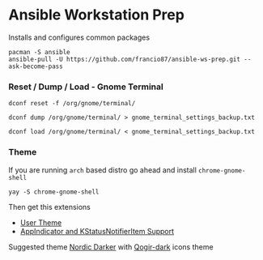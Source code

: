 # Ansible Workstation Prep

Installs and configures common packages

```
pacman -S ansible
ansible-pull -U https://github.com/francio87/ansible-ws-prep.git --ask-become-pass
```

### Reset / Dump / Load - Gnome Terminal

```
dconf reset -f /org/gnome/terminal/

dconf dump /org/gnome/terminal/ > gnome_terminal_settings_backup.txt

dconf load /org/gnome/terminal/ < gnome_terminal_settings_backup.txt
```



### Theme


If you are running `arch` based distro go ahead and install `chrome-gnome-shell`

```
yay -S chrome-gnome-shell
```

Then get this extensions


- [User Theme](https://extensions.gnome.org/extension/19/user-themes/)
- [AppIndicator and KStatusNotifierItem Support](https://extensions.gnome.org/extension/615/appindicator-support/)

Suggested theme [Nordic Darker](https://www.gnome-look.org/p/1267246/) with [Qogir-dark](https://www.pling.com/p/1296407/) icons theme
